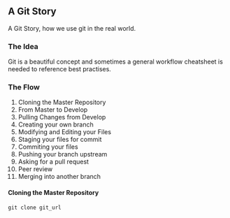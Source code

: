 ## A Git Story
A Git Story, how we use git in the real world.

### The Idea
Git is a beautiful concept and sometimes a general workflow cheatsheet is needed to reference best practises.

### The Flow
1. Cloning the Master Repository
2. From Master to Develop
3. Pulling Changes from Develop
4. Creating your own branch
5. Modifying and Editing your Files
5. Staging your files for commit
6. Commiting your files
7. Pushing your branch upstream
8. Asking for a pull request
9. Peer review
10. Merging into another branch

#### Cloning the Master Repository
```
git clone git_url
```